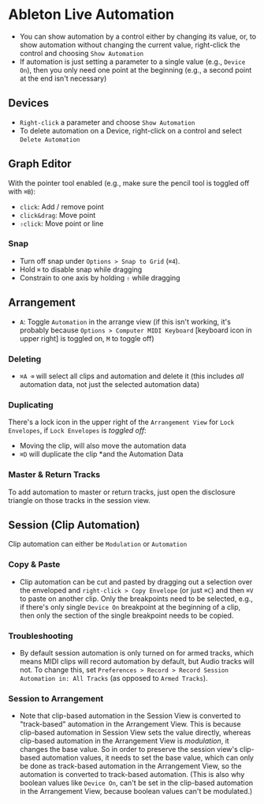 # Ableton Live Automation

- You can show automation by a control either by changing its value, or, to show automation without changing the current value, right-click the control and choosing `Show Automation`
- If automation is just setting a parameter to a single value (e.g., `Device On`), then you only need one point at the beginning (e.g., a second point at the end isn't necessary)

## Devices

- `Right-click` a parameter and choose `Show Automation`
- To delete automation on a Device, right-click on a control and select `Delete Automation`

## Graph Editor

With the pointer tool enabled (e.g., make sure the pencil tool is toggled off with `⌘B`):

- `click`: Add / remove point
- `click&drag`: Move point
- `⇧click`: Move point or line

### Snap

- Turn off snap under `Options > Snap to Grid` (`⌘4`).
- Hold `⌘` to disable snap while dragging
- Constrain to one axis by holding `⇧` while dragging

## Arrangement

- `A`: Toggle `Automation` in the arrange view (if this isn't working, it's probably because `Options > Computer MIDI Keyboard` [keyboard icon in upper right] is toggled on, `M` to toggle off)

### Deleting

- `⌘A ⌫` will select all clips and automation and delete it (this includes *all* automation data, not just the selected automation data)

### Duplicating

There's a lock icon in the upper right of the `Arrangement View` for `Lock Envelopes`, if `Lock Envelopes` is *toggled off*:

- Moving the clip, will also move the automation data
- `⌘D` will duplicate the clip *and the Automation Data

### Master & Return Tracks

To add automation to master or return tracks, just open the disclosure triangle on those tracks in the session view.

## Session (Clip Automation)

Clip automation can either be `Modulation` or `Automation`

### Copy & Paste

- Clip automation can be cut and pasted by dragging out a selection over the enveloped and `right-click > Copy Envelope` (or just `⌘C`) and then `⌘V` to paste on another clip. Only the breakpoints need to be selected, e.g., if there's only single `Device On` breakpoint at the beginning of a clip, then only the section of the single breakpoint needs to be copied.

### Troubleshooting

- By default session automation is only turned on for armed tracks, which means MIDI clips will record automation by default, but Audio tracks will not. To change this, set `Preferences > Record > Record Session Automation in: All Tracks` (as opposed to `Armed Tracks`).

### Session to Arrangement

- Note that clip-based automation in the Session View is converted to "track-based" automation in the Arrangement View. This is because clip-based automation in Session View sets the value directly, whereas clip-based automation in the Arrangement View is *modulation*, it changes the base value. So in order to preserve the session view's clip-based automation values, it needs to set the base value, which can only be done as track-based automation in the Arrangement View, so the automation is converted to track-based automation. (This is also why boolean values like `Device On`, can't be set in the clip-based automation in the Arrangement View, because boolean values can't be modulated.)

